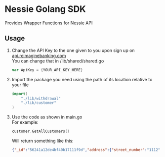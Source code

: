 # Nessie Golang SDK
Provides Wrapper Functions for Nessie API

## Usage

1. Change the API Key to the one given to you upon sign up on [api.reimaginebanking.com](http://api.reimaginebanking.com/ "Title")  
	You can change that in /lib/shared/shared.go 
	````go
	var ApiKey = {YOUR_API_KEY_HERE}
	````

2. Import the package you need using the path of its location relative to your file
	````go
	import(
    	"./lib/withdrawal"
    	"./lib/customer"
	)
	````

3. Use the code as shown in main.go  
	For example:  

	````go
	customer.GetAllCustomers()
	````
	Will return something like this:
	````json
	{"_id":"56241a12de4bf40b17111f9d","address":{"street_number":"1112","street_name":"Infinity Loop","city":"Richmond","state":"VA","zip":"22211"},"first_name":"Anna","last_name":"Kendrick"},{"_id":"562ee88d0afebb140066cda2","first_name":"Jennifer","last_name":"Lawrence","address":{"street_number":"32","street_name":"Hunger Rd.","city":"Purham","state":"VA","zip":"11111"}},{"_id":"562ee9970afebb140066cda3","first_name":"Robert","last_name":"Frost","address":{"street_number":"1111","street_name":"Infinity Loop","city":"Richmond","state":"VA","zip":"22211"}},{"_id":"56241a12de4bf40b17111f9c","address":{"city":"Homeworth","street_number":"24500","street_name":"Bowman Street Northeast","state":"Ohio","zip":"44634"},"first_name":"Matthew","last_name":"McConaughey"},{"_id":"56241a12de4bf40b17111f9e","address":{"street_number":"1111","street_name":"Hollywood Ave","city":"San Jose","state":"CA","zip":"90211"},"first_name":"Karen","last_name":"Gillan"}
	````
